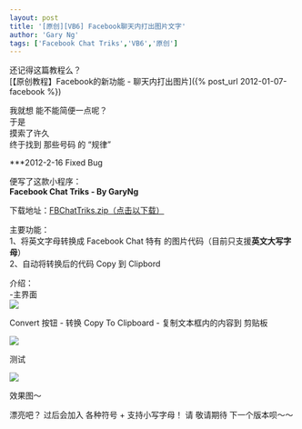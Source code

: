 ```yaml
---
layout: post
title: '[原创][VB6] Facebook聊天内打出图片文字'
author: 'Gary Ng'
tags: ['Facebook Chat Triks','VB6','原创']
---
```


还记得这篇教程么？  
 [【原创教程】Facebook的新功能 - 聊天内打出图片]({% post_url 2012-01-07-facebook %})  
  
 我就想 能不能简便一点呢？  
 于是  
 摸索了许久  
 终于找到 那些号码 的 “规律”  
  
 \*\*\*2012-2-16 Fixed Bug  
  
 便写了这款小程序：  
 **Facebook Chat Triks - By GaryNg**  

下载地址：[FBChatTriks.zip（点击以下载）](http://dl.dropbox.com/u/43619472/%E6%89%B9%E5%A4%84%E7%90%86/VB6/FBChatT/FBChatTricks.zip)  
  
  
 主要功能：  
 1、将英文字母转换成 Facebook Chat 特有
的图片代码（目前只支援**英文大写字母**）  
 2、自动将转换后的代码 Copy 到 Clipbord  
  
 介绍：  
 -主界面  
[![](http://1.bp.blogspot.com/-ZovaCSXpuoM/Tz93OT9A7NI/AAAAAAAABME/tgmf0kj_j3Y/s1600/2012-02-18+17-59-21.png)](http://1.bp.blogspot.com/-ZovaCSXpuoM/Tz93OT9A7NI/AAAAAAAABME/tgmf0kj_j3Y/s1600/2012-02-18+17-59-21.png)
  
Convert 按钮 - 转换
Copy To Clipboard - 复制文本框内的内容到 剪贴板
  
  
[![](http://1.bp.blogspot.com/-pRgiAiXuVhs/Tz93PbFFQsI/AAAAAAAABMM/7SgNGV8Njys/s1600/2012-02-18+18-00-02.png)](http://1.bp.blogspot.com/-pRgiAiXuVhs/Tz93PbFFQsI/AAAAAAAABMM/7SgNGV8Njys/s1600/2012-02-18+18-00-02.png)
  
测试
  
  
[![](http://1.bp.blogspot.com/-dGYEWidGZcw/Tz93QL_L4xI/AAAAAAAABMQ/lO21ZeoonAU/s1600/2012-02-18+18-01-30.png)](http://1.bp.blogspot.com/-dGYEWidGZcw/Tz93QL_L4xI/AAAAAAAABMQ/lO21ZeoonAU/s1600/2012-02-18+18-01-30.png)
  
效果图～
  
漂亮吧？
过后会加入 各种符号 + 支持小写字母！
请 敬请期待 下一个版本呗～～
  
  
  
  
  
  


